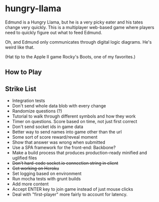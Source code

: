 hungry-llama
============

Edmund is a Hungry Llama, but he is a very picky eater and his tates change very quickly. This is a multiplayer
web-based game where players need to quickly figure out what to feed Edmund.

Oh, and Edmund only communicates through digital logic diagrams. He's weird like that. 

(Hat tip to the Apple II game Rocky's Boots, one of my favorites.)

## How to Play


## Strike List
- Integration tests
- Don't send whole data blob with every change
- Randomize questions (?)
- Tutorial to walk through different symbols and how they work
- Timer on questions. Score based on time, not just first correct
- Don't send socket ids in game data
- Better way to send names into game other than the url
- Some sort of score reward/reveal moment
- Show that answer was wrong when submitted
- Use a SPA framework for the front-end: Backbone?
- Make a build process that produces production-ready minified and uglified files
- ~~Don't hard-code socket.io connection string in client~~
- ~~Get working on Heroku~~
- Set logging based on environment
- Run mocha tests with grunt builds
- Add more content
- Accept ENTER key to join game instead of just mouse clicks
- Deal with "first-player" more fairly to account for latency.